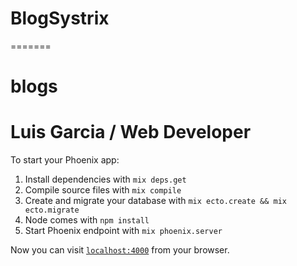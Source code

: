 # BlogSystrix
=======
# blogs
# Luis Garcia / Web Developer

To start your Phoenix app:

  1. Install dependencies with `mix deps.get`
  2. Compile source files with `mix compile`
  3. Create and migrate your database with `mix ecto.create && mix ecto.migrate`
  4. Node comes with `npm install`
  5. Start Phoenix endpoint with `mix phoenix.server`

Now you can visit [`localhost:4000`](http://localhost:4000) from your browser.


